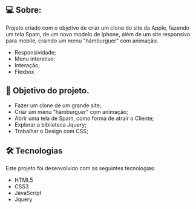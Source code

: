 ## 💻 Sobre:

Projeto criado com o objetivo de criar um clone do site da Apple, fazendo um tela Spam, de um novo modelo de Iphone, além de um site responsivo para mobile, craindo um menu "hámburguer" com animação.

- Responsividade;
- Menu interativo;
- Interação;
- Flexbox


## 🚀 Objetivo do projeto.

- Fazer um clone de um grande site;
- Criar um menu "hámburguer" com animação;
- Abrir uma tela de Spam, como forma de atrair o Cliente;
- Explorar a biblioteca Jquery;
- Trabalhar o Design com CSS;


## 🛠 Tecnologias

Este projeto foi desenvolvido com as seguintes tecnologias:

- HTML5
- CSS3
- JavaScript
- Jquery

